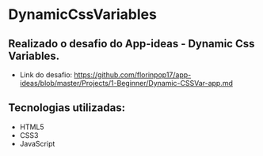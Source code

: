 # DynamicCssVariables

## Realizado o desafio do App-ideas - Dynamic Css Variables.
* Link do desafio: https://github.com/florinpop17/app-ideas/blob/master/Projects/1-Beginner/Dynamic-CSSVar-app.md

## Tecnologias utilizadas:
* HTML5
* CSS3
* JavaScript
